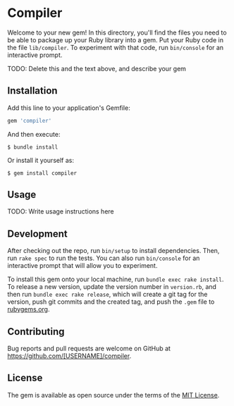 # Compiler

Welcome to your new gem! In this directory, you'll find the files you need to be able to package up your Ruby library into a gem. Put your Ruby code in the file `lib/compiler`. To experiment with that code, run `bin/console` for an interactive prompt.

TODO: Delete this and the text above, and describe your gem

## Installation

Add this line to your application's Gemfile:

```ruby
gem 'compiler'
```

And then execute:

    $ bundle install

Or install it yourself as:

    $ gem install compiler

## Usage

TODO: Write usage instructions here

## Development

After checking out the repo, run `bin/setup` to install dependencies. Then, run `rake spec` to run the tests. You can also run `bin/console` for an interactive prompt that will allow you to experiment.

To install this gem onto your local machine, run `bundle exec rake install`. To release a new version, update the version number in `version.rb`, and then run `bundle exec rake release`, which will create a git tag for the version, push git commits and the created tag, and push the `.gem` file to [rubygems.org](https://rubygems.org).

## Contributing

Bug reports and pull requests are welcome on GitHub at https://github.com/[USERNAME]/compiler.

## License

The gem is available as open source under the terms of the [MIT License](https://opensource.org/licenses/MIT).
